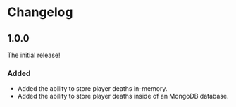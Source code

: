 # Changelog

## 1.0.0

The initial release!

### Added

- Added the ability to store player deaths in-memory.
- Added the ability to store player deaths inside of an MongoDB database.
